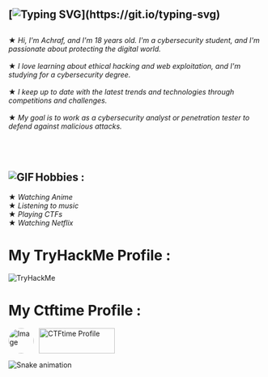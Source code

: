 

## </br>[![Typing SVG](https://readme-typing-svg.demolab.com?font=Fira+Code&size=35&pause=1000&color=9e4c98&width=435&lines=HELLO+WORLD!)](https://git.io/typing-svg)

##                    
★ *Hi, I'm Achraf, and I'm 18 years old. I'm a cybersecurity student, and I'm passionate about protecting the digital world.*</br></br>
★ *I love learning about ethical hacking and web exploitation, and I'm studying for a cybersecurity degree.*</br></br>
★ *I keep up to date with the latest trends and technologies through competitions and challenges.*</br></br>
★ *My goal is to work as a cybersecurity analyst or penetration tester to defend against malicious attacks.*</br></br>
</br></br>


## Hobbies : <img alt="GIF" align="left" src="https://i.pinimg.com/originals/06/60/ef/0660efe82fa3da42ed56eef013171835.gif">


   ★ *Watching Anime* </br>
   ★ *Listening to music* </br>
   ★ *Playing CTFs* </br>
   ★ *Watching Netflix* </br>

# My TryHackMe Profile :
 <img src="https://tryhackme-badges.s3.amazonaws.com/achux21.png" alt="TryHackMe">

# My Ctftime Profile :
<div style="display: flex;">
    <a href="https://ctftime.org/user/150843">
        <img src="https://ctftime.org/media/cache/20/75/2075845dfe6699fbfc93a50709ee9290.jpg" alt="Image" width="50" height="50" style="float: left; border-radius: 50%; margin-right: 10px;">
    </a>
    <a href="https://ctftime.org/user/150843">
        <img src="https://ctftime.org/static/images/ct/logo.svg" alt="CTFtime Profile" width="150" height="50" style="float: right;">
    </a>
</div>


![Snake animation](https://github.com/thepiyushmalhotra/thepiyushmalhotra/blob/output/github-contribution-grid-snake.svg)


